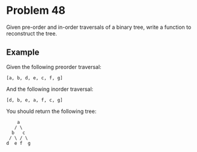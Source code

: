 # Problem 48

Given pre-order and in-order traversals of a binary tree, write a function to reconstruct the tree.

## Example

Given the following preorder traversal:

`[a, b, d, e, c, f, g]`

And the following inorder traversal:

`[d, b, e, a, f, c, g]`

You should return the following tree:

```text
    a
   / \
  b   c
 / \ / \
d  e f  g
```

